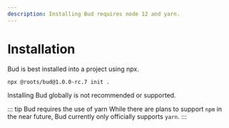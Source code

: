 ```yaml
---
description: Installing Bud requires node 12 and yarn.
---
```


# Installation

Bud is best installed into a project using npx.

```sh
npx @roots/bud@1.0.0-rc.7 init .
```

Installing Bud globally is not recommended or supported.

::: tip Bud requires the use of yarn
While there are plans to support `npm` in the near future, Bud currently only officially supports `yarn`.
:::
